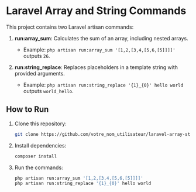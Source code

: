 # Laravel Array and String Commands

This project contains two Laravel artisan commands:

1. **run:array_sum**: Calculates the sum of an array, including nested arrays.
    - Example: `php artisan run:array_sum '[1,2,[3,4,[5,6,[5]]]]'` outputs `26`.

2. **run:string_replace**: Replaces placeholders in a template string with provided arguments.
    - Example: `php artisan run:string_replace '{1}_{0}' hello world` outputs `world_hello`.

## How to Run

1. Clone this repository:
   ```bash
   git clone https://github.com/votre_nom_utilisateur/laravel-array-string-commands.git
    ```
2. Install dependencies:
    ```bash
    composer install
    ```
3. Run the commands:
    ```bash
    php artisan run:array_sum '[1,2,[3,4,[5,6,[5]]]]'
    php artisan run:string_replace '{1}_{0}' hello world
    ```
